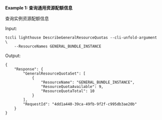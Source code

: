 **Example 1: 查询通用资源配额信息**

查询实例资源配额信息

Input: 

```
tccli lighthouse DescribeGeneralResourceQuotas --cli-unfold-argument  \
    --ResourceNames GENERAL_BUNDLE_INSTANCE
```

Output: 
```
{
    "Response": {
        "GeneralResourceQuotaSet": [
            {
                "ResourceName": "GENERAL_BUNDLE_INSTANCE",
                "ResourceQuotaAvailable": 9,
                "ResourceQuotaTotal": 10
            }
        ],
        "RequestId": "4dd1a440-39ca-49fb-9f2f-c995db3ae20b"
    }
}
```

